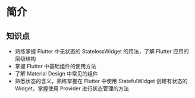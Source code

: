 # 简介

## 知识点

- 熟练掌握 Flutter 中无状态的 StatelessWidget 的用法，了解 Flutter 应用的层级结构
- 掌握 Flutter 中基础组件的使用方法
- 了解 Material Design 中常见的组件
- 熟悉状态的含义，熟练掌握在 Flutter 中使用 StatefulWidget 创建有状态的 Widget，掌握使用 Provider 进行状态管理的方法
